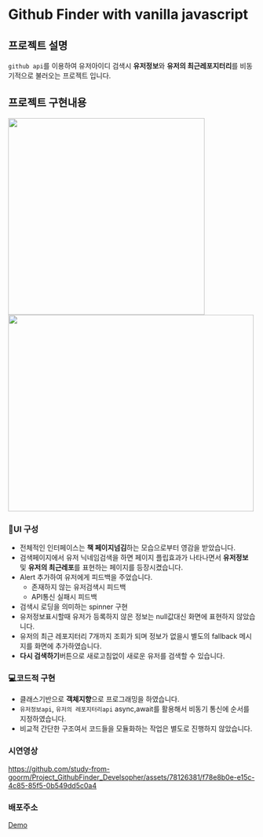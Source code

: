 # Github Finder with vanilla javascript

## 프로젝트 설명

`github api`를 이용하여 유저아이디 검색시 **유저정보**와 **유저의 최근레포지터리**를 비동기적으로 불러오는 프로젝트 입니다.

## 프로젝트 구현내용
<img src="https://github.com/study-from-goorm/Project_GithubFinder_Develsopher/assets/78126381/e6b4cc3d-be98-491b-a8a7-fcdd6511cd79"  width="400" height="400"/>
<img src="https://github.com/study-from-goorm/Project_GithubFinder_Develsopher/assets/78126381/618f2eb2-517e-4b9e-9375-c55087ce7996"  width="500" height="400"/>

### 🎨UI 구성
- 전체적인 인터페이스는 **책 페이지넘김**하는 모습으로부터 영감을 받았습니다.
- 검색페이지에서 유저 닉네임검색을 하면 페이지 플립효과가 나타나면서 **유저정보** 및 **유저의 최근레포**를 표현하는 페이지를 등장시켰습니다.
- Alert 추가하여 유저에게 피드백을 주었습니다.
  - 존재하지 않는 유저검색시 피드백
  - API통신 실패시 피드백
- 검색시 로딩을 의미하는 spinner 구현
- 유저정보표시할때 유저가 등록하지 않은 정보는 null값대신 화면에 표현하지 않았습니다.
- 유저의 최근 레포지터리 7개까지 조회가 되며 정보가 없을시 별도의 fallback 메시지를 화면에 추가하였습니다.
- **다시 검색하기**버튼으로 새로고침없이 새로운 유저를 검색할 수 있습니다.

### 💻코드적 구현
- 클래스기반으로 **객체지향**으로 프로그래밍을 하였습니다.
- `유저정보api`, `유저의 레포지터리api` async,await를 활용해서 비동기 통신에 순서를 지정하였습니다.
- 비교적 간단한 구조여서 코드들을 모듈화하는 작업은 별도로 진행하지 않았습니다.

### 시연영상

https://github.com/study-from-goorm/Project_GithubFinder_Develsopher/assets/78126381/f78e8b0e-e15c-4c85-85f5-0b549dd5c0a4




### 배포주소
[Demo](https://capable-paprenjak-a23565.netlify.app/)
